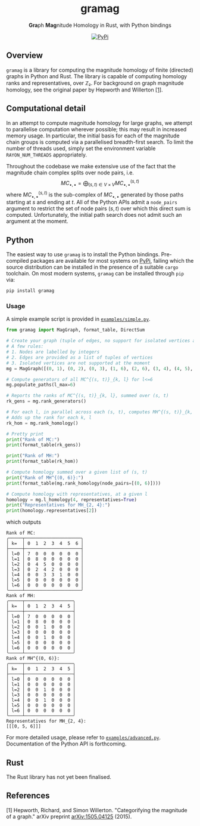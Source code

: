 <div align="center">

<h1>gramag</h1>

<b>Gra</b>ph <b>Mag</b>nitude Homology in Rust, with Python bindings

[![PyPi](https://img.shields.io/pypi/v/gramag)](https://pypi.org/project/gramag/)

</div>

## Overview

`gramag` is a library for computing the magnitude homology of finite (directed) graphs in Python and Rust.
The library is capable of computing homology ranks and representatives, over ℤ₂.
For background on graph magnitude homology, see the original paper by Hepworth and Willerton [[1]](#1).

## Computational detail

In an attempt to compute magnitude homology for large graphs, we attempt to parallelise computation wherever possible; this may result in increased memory usage.
In particular, the initial basis for each of the magnitude chain groups is computed via a parallelised breadth-first search.
To limit the number of threads used, simply set the environment variable `RAYON_NUM_THREADS` appropriately.

Throughout the codebase we make extensive use of the fact that the magnitude chain complex splits over node pairs, i.e.
$$MC_{\bullet, \bullet} = \bigoplus_{(s, t)\in V\times V} MC_{\bullet, \bullet}^{(s, t)}$$
where $MC_{\bullet, \bullet}^{(s, t)}$ is the sub-complex of $MC_{\bullet, \bullet}$ generated by those paths starting at $s$ and ending at $t$.
All of the Python APIs admit a `node_pairs` argument to restrict the set of node pairs $(s, t)$ over which this direct sum is computed.
Unfortunately, the initial path search does not admit such an argument at the moment.

## Python

The easiest way to use `gramag` is to install the Python bindings.
Pre-compiled packages are available for most systems on [PyPi](https://pypi.org/project/gramag/), failing which the source distribution can be installed in the presence of a suitable `cargo` toolchain.
On most modern systems, `gramag` can be installed through `pip` via:

```bash
pip install gramag
```

### Usage

A simple example script is provided in [`examples/simple.py`](https://github.com/tomchaplin/gramag/blob/main/examples/simple.py).
```python
from gramag import MagGraph, format_table, DirectSum

# Create your graph (tuple of edges, no support for isolated vertices atm)
# A few rules:
# 1. Nodes are labelled by integers
# 2. Edges are provided as a list of tuples of vertices
# 3. Isolated vertices are not supported at the moment
mg = MagGraph([(0, 1), (0, 2), (0, 3), (1, 6), (2, 6), (3, 4), (4, 5), (5, 6)])

# Compute generators of all MC^{(s, t)}_{k, l} for l<=6
mg.populate_paths(l_max=6)

# Reports the ranks of MC^{(s, t)}_{k, l}, summed over (s, t)
rk_gens = mg.rank_generators()

# For each l, in parallel across each (s, t), computes MH^{(s, t)}_{k, l}
# Adds up the rank for each k, l
rk_hom = mg.rank_homology()

# Pretty print
print("Rank of MC:")
print(format_table(rk_gens))

print("Rank of MH:")
print(format_table(rk_hom))

# Compute homology summed over a given list of (s, t)
print("Rank of MH^{(0, 6)}:")
print(format_table(mg.rank_homology(node_pairs=[(0, 6)])))

# Compute homology with representatives, at a given l
homology = mg.l_homology(4, representatives=True)
print("Representatives for MH_{2, 4}:")
print(homology.representatives[2])
```
which outputs
```
Rank of MC:
╭─────┬─────────────────────╮
│ k=  │ 0  1  2  3  4  5  6 │
├─────┼─────────────────────┤
│ l=0 │ 7  0  0  0  0  0  0 │
│ l=1 │ 0  8  0  0  0  0  0 │
│ l=2 │ 0  4  5  0  0  0  0 │
│ l=3 │ 0  2  4  2  0  0  0 │
│ l=4 │ 0  0  3  3  1  0  0 │
│ l=5 │ 0  0  0  0  0  0  0 │
│ l=6 │ 0  0  0  0  0  0  0 │
╰─────┴─────────────────────╯
Rank of MH:
╭─────┬──────────────────╮
│ k=  │ 0  1  2  3  4  5 │
├─────┼──────────────────┤
│ l=0 │ 7  0  0  0  0  0 │
│ l=1 │ 0  8  0  0  0  0 │
│ l=2 │ 0  0  1  0  0  0 │
│ l=3 │ 0  0  0  0  0  0 │
│ l=4 │ 0  0  1  0  0  0 │
│ l=5 │ 0  0  0  0  0  0 │
│ l=6 │ 0  0  0  0  0  0 │
╰─────┴──────────────────╯
Rank of MH^{(0, 6)}:
╭─────┬──────────────────╮
│ k=  │ 0  1  2  3  4  5 │
├─────┼──────────────────┤
│ l=0 │ 0  0  0  0  0  0 │
│ l=1 │ 0  0  0  0  0  0 │
│ l=2 │ 0  0  1  0  0  0 │
│ l=3 │ 0  0  0  0  0  0 │
│ l=4 │ 0  0  1  0  0  0 │
│ l=5 │ 0  0  0  0  0  0 │
│ l=6 │ 0  0  0  0  0  0 │
╰─────┴──────────────────╯
Representatives for MH_{2, 4}:
[[[0, 5, 6]]]
```
For more detailed usage, please refer to [`examples/advanced.py`](https://github.com/tomchaplin/gramag/blob/main/examples/advanced.py).
Documentation of the Python API is forthcoming.

## Rust

The Rust library has not yet been finalised.

## References

<a id="1">[1]</a>
Hepworth, Richard, and Simon Willerton.
"Categorifying the magnitude of a graph."
arXiv preprint [arXiv:1505.04125](https://arxiv.org/abs/1505.04125) (2015).
